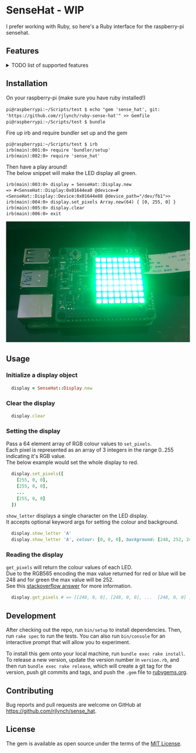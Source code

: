 # SenseHat - WIP
I prefer working with Ruby, so here's a Ruby interface for the raspberry-pi sensehat.

## Features
<details>
    <summary>TODO list of supported features</summary>
    
    ### Display
    [x] clear  
    [x] set pixels  
    [x] get pixels  
    [ ] set pixel  
    [ ] get pixel  
    [ ] rotation  
    [ ] flip_h  
    [ ] flip_v  
    [ ] load_image  
    [ ] show_message  
    [x] show_letter  
    
    ### Environment
    [ ] humidity  
    [ ] temp from humidity  
    [ ] pressure  
    [ ] temp from pressure  

    ### IMU Sensor
    [ ] compass  
    [ ] gyro  
    [ ] acceleration  
</details>

## Installation
On your raspberry-pi (make sure you have ruby installed!)

`pi@raspberrypi:~/Scripts/test $ echo "gem 'sense_hat', git: 'https://github.com/rjlynch/ruby-sense-hat'" >> Gemfile`  
`pi@raspberrypi:~/Scripts/test $ bundle`  

Fire up irb and require bundler set up and the gem

```
pi@raspberrypi:~/Scripts/test $ irb
irb(main):001:0> require 'bundler/setup'
irb(main):002:0> require 'sense_hat'
```

Then have a play around!  
The below snippet will make the LED display all green.
```
irb(main):003:0> display = SenseHat::Display.new
=> #<SenseHat::Display:0x01644ea0 @device=#<SenseHat::Display::Device:0x01644e88 @device_path="/dev/fb1">>
irb(main):004:0> display.set_pixels Array.new(64) { [0, 255, 0] }
irb(main):005:0> display.clear
irb(main):006:0> exit
```
![Demo](https://github.com/rjlynch/ruby-sense-hat/blob/master/images/example.png)

## Usage

### Initialize a display object

```ruby
  display = SenseHat::Display.new
```

### Clear the display

```ruby
  display.clear
```

### Setting the display
Pass a 64 element array of RGB colour values to `set_pixels`.  
Each pixel is represented as an array of 3 integers in the range 0..255 indicating it's RGB value.  
The below example would set the whole display to red.

```ruby
  display.set_pixels([
    [255, 0, 0],
    [255, 0, 0],
    ...
    [255, 0, 0]
  ])
```

`show_letter` displays a single character on the LED display.  
It accepts optional keyword args for setting the colour and background.

```ruby
  display.show_letter 'A'
  display.show_letter 'A', colour: [0, 0, 0], background: [248, 252, 248]
```

### Reading the display
`get_pixels` will return the colour values of each LED.  
Due to the RGB565 encoding the max value returned for red or blue will be 248
and for green the max value will be 252.  
See this [stackoverflow answer](https://stackoverflow.com/questions/25467682/rgb-565-why-6-bits-for-green-color)
for more information.

```ruby
  display.get_pixels # => [[248, 0, 0], [248, 0, 0], ...  [248, 0, 0] ]
```

## Development

After checking out the repo, run `bin/setup` to install dependencies. Then, run `rake spec` to run the tests. You can also run `bin/console` for an interactive prompt that will allow you to experiment.

To install this gem onto your local machine, run `bundle exec rake install`. To release a new version, update the version number in `version.rb`, and then run `bundle exec rake release`, which will create a git tag for the version, push git commits and tags, and push the `.gem` file to [rubygems.org](https://rubygems.org).

## Contributing

Bug reports and pull requests are welcome on GitHub at https://github.com/rjlynch/sense_hat.

## License

The gem is available as open source under the terms of the [MIT License](https://opensource.org/licenses/MIT).
